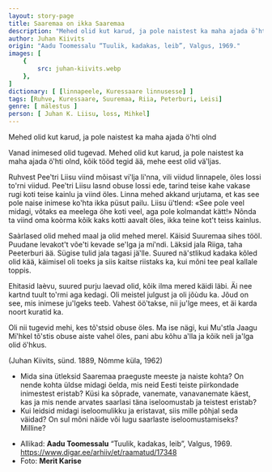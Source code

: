 ```yaml
---
layout: story-page
title: Saaremaa on ikka Saaremaa
description: "Mehed olid kut karud, ja pole naistest ka maha ajada ö‛hti olnd"
author: Juhan Kiivits
origin: "Aadu Toomessalu “Tuulik, kadakas, leib”, Valgus, 1969."
images: [
    {
        src: juhan-kiivits.webp
    },
]
dictionary: [ [linnapeele, Kuressaare linnusesse] ]
tags: [Ruhve, Kuressaare, Suuremaa, Riia, Peterburi, Leisi]
genre: [ mälestus ]
person: [ Juhan K. Liisu, loss, Mihkel]
---
```


<!-- # {{$doc.title}} -->

Mehed olid kut karud, ja pole naistest ka maha ajada ö‛hti olnd 

Vanad inimesed olid tugevad. Mehed olid kut karud, ja pole naistest ka maha ajada ö‛hti olnd, kõik tööd tegid ää, mehe eest olid vä‛ljas.

Ruhvest Pee‛tri Liisu viind mõisast vi‛lja li‛nna, vili viidud linnapele, öles lossi to'rni viidud. Pee‛tri Liisu lasnd obuse lossi ede, tarind teise kahe vakase rugi koti teise kainlu ja viind öles. Linna mehed akkand urjutama, et kas see pole naise inimese ko‛hta ikka püsut pailu. Liisu ü‛tlend: «See pole veel midagi, võtaks ea meelega öhe koti veel, aga pole kolmandat kätt!» Nõnda ta viind oma koòrma kõik kaks kotti aavalt öles, ikka teine kot't teiss kainlus.

Saàrlased olid mehed maal ja olid mehed merel. Käisid Suuremaa sihes tööl. Puudane levakot't võe'ti kevade se'lga ja mi‛ndi. Läksid jala Riiga, taha Peeterburi ää. Sügise tulid jala tagasi jä‛lle. Suured nä'stlikud kadaka kõled olid kää, käimisel oli toeks ja siis kaitse riistaks ka, kui mõni tee peal kallale toppis.

Ehitasid laèvu, suured purju laevad olid, kõik ilma mered käidi läbi. Äi nee kartnd tuult to‛rmi aga kedagi. Oli meistel julgust ja oli jõùdu ka. Jõud on see, mis inimese ju'lgeks teeb. Vahest öö‛takse, nii ju'lge mees, et äi karda noort kuratid ka.

Oli nii tugevid mehi, kes tõ‛stsid obuse öles. Ma ise nägi, kui Mu'stla Jaagu Mi‛hkel tõ‛stis obuse aiste vahel öles, pani abu kõhu a‛lla ja kõik neli ja'lga olid ö‛hkus.


<story-author :author="author" :origin="origin"></story-author>

(Juhan Kiivits, sünd. 1889, Nõmme küla, 1962)

<details-wrapper summary="Mis mõtted tekkisid?">

- Mida sina ütleksid Saaremaa praeguste meeste ja naiste kohta? On nende kohta üldse midagi öelda, mis neid Eesti teiste piirkondade inimestest eristab? Küsi ka sõprade, vanemate, vanavanemate käest, kas ja mis nende arvates saarlasi täna iseloomustab ja teistest eristab?
- Kui leidsid midagi iseloomulikku ja eristavat, siis mille põhjal seda väidad? On sul mõni näide või lugu saarlaste iseloomustamiseks? Milline?

</details-wrapper>


<details-wrapper summary="Allikad" class="text-sm" icon="icon-park-outline:document-folder">

- Allikad: **Aadu Toomessalu** “Tuulik, kadakas, leib”, Valgus, 1969. https://www.digar.ee/arhiiv/et/raamatud/17348
- Foto: **Merit Karise**

</details-wrapper>
